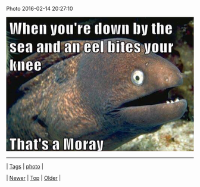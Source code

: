 <!--
title: Photo 2016-02-14 20
date: 2020-06-28T15:27:00.107Z
tags: photo
-->


Photo 2016-02-14 20:27:10

![](139311971229-0.jpg)

<!--BOTTOM-POST-NAVIGATION-->
---

| [Tags](tags.md) | [photo](tag-photo.md) |

| [Newer](139194447449.md) | [Top](index.md) | [Older](139531490029.md) |